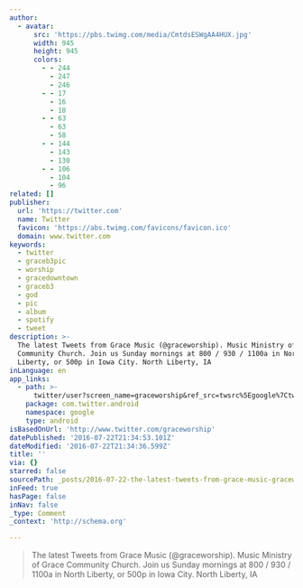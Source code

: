 ```yaml
---
author:
  - avatar:
      src: 'https://pbs.twimg.com/media/CmtdsESWgAA4HUX.jpg'
      width: 945
      height: 945
      colors:
        - - 244
          - 247
          - 246
        - - 17
          - 16
          - 18
        - - 63
          - 63
          - 58
        - - 144
          - 143
          - 130
        - - 106
          - 104
          - 96
related: []
publisher:
  url: 'https://twitter.com'
  name: Twitter
  favicon: 'https://abs.twimg.com/favicons/favicon.ico'
  domain: www.twitter.com
keywords:
  - twitter
  - graceb3pic
  - worship
  - gracedowntown
  - graceb3
  - god
  - pic
  - album
  - spotify
  - tweet
description: >-
  The latest Tweets from Grace Music (@graceworship). Music Ministry of Grace
  Community Church. Join us Sunday mornings at 800 / 930 / 1100a in North
  Liberty, or 500p in Iowa City. North Liberty, IA
inLanguage: en
app_links:
  - path: >-
      twitter/user?screen_name=graceworship&ref_src=twsrc%5Egoogle%7Ctwcamp%5Eandroidseo%7Ctwgr%5Eprofile
    package: com.twitter.android
    namespace: google
    type: android
isBasedOnUrl: 'http://www.twitter.com/graceworship'
datePublished: '2016-07-22T21:34:53.101Z'
dateModified: '2016-07-22T21:34:36.599Z'
title: ''
via: {}
starred: false
sourcePath: _posts/2016-07-22-the-latest-tweets-from-grace-music-graceworship-music-mi.md
inFeed: true
hasPage: false
inNav: false
_type: Comment
_context: 'http://schema.org'

---
```

> The latest Tweets from Grace Music (@graceworship). Music Ministry of Grace Community Church. Join us Sunday mornings at 800 / 930 / 1100a in North Liberty, or 500p in Iowa City. North Liberty, IA